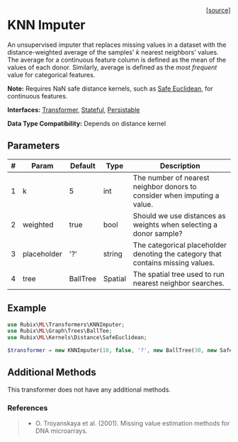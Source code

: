 <span style="float:right;"><a href="https://github.com/RubixML/ML/blob/master/src/Transformers/KNNImputer.php">[source]</a></span>

# KNN Imputer
An unsupervised imputer that replaces missing values in a dataset with the distance-weighted average of the samples' *k* nearest neighbors' values. The average for a continuous feature column is defined as the mean of the values of each donor. Similarly, average is defined as the *most frequent* value for categorical features.

**Note:** Requires NaN safe distance kernels, such as [Safe Euclidean](../kernels/distance/safe-euclidean.md), for continuous features.

**Interfaces:** [Transformer](api.md#transformers), [Stateful](api.md#stateful), [Persistable](../persistable.md)

**Data Type Compatibility:** Depends on distance kernel

## Parameters
| # | Param | Default | Type | Description |
|---|---|---|---|---|
| 1 | k | 5 | int | The number of nearest neighbor donors to consider when imputing a value. |
| 2 | weighted | true | bool | Should we use distances as weights when selecting a donor sample? |
| 3 | placeholder | '?' | string | The categorical placeholder denoting the category that contains missing values. |
| 4 | tree | BallTree | Spatial | The spatial tree used to run nearest neighbor searches. |

## Example
```php
use Rubix\ML\Transformers\KNNImputer;
use Rubix\ML\Graph\Trees\BallTee;
use Rubix\ML\Kernels\Distance\SafeEuclidean;

$transformer = new KNNImputer(10, false, '?', new BallTree(30, new SafeEuclidean()));
```

## Additional Methods
This transformer does not have any additional methods.

### References
>- O. Troyanskaya et al. (2001). Missing value estimation methods for DNA microarrays.